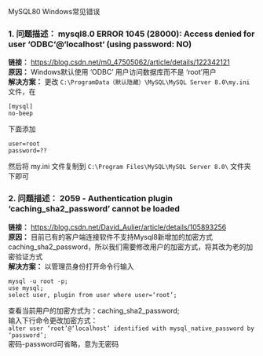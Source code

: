 MySQL80 Windows常见错误

### 1. 问题描述： mysql8.0 ERROR 1045 (28000): Access denied for user ‘ODBC‘@‘localhost‘ (using password: NO)
**链接：** <https://blog.csdn.net/m0_47505062/article/details/122342121><br>
**原因：** Windows默认使用 ‘ODBC’ 用户访问数据库而不是 ‘root’用户<br>
**解决方案：** 更改 `C:\ProgramData（默认隐藏）\MySQL\MySQL Server 8.0\my.ini`文件，在
```
[mysql]
no-beep
```
下面添加
```  
user=root 
password=?? 
```
然后将 my.ini 文件复制到 `C:\Program Files\MySQL\MySQL Server 8.0\` 文件夹下即可


### 2. 问题描述： 2059 - Authentication plugin ‘caching_sha2_password’ cannot be loaded
**链接：** <https://blog.csdn.net/David_Aulier/article/details/105893256><br>
**原因：** 目前已有的客户端连接软件不支持Mysql8新增加的加密方式caching_sha2_password，所以我们需要修改用户的加密方式，将其改为老的加密验证方式<br>
**解决方案：** 以管理员身份打开命令行输入
```
mysql -u root -p;
use mysql;
select user, plugin from user where user=‘root’;
```
查看当前用户的加密方式为：caching_sha2_password;<br>
输入下行命令更改加密方式：<br>
`alter user ‘root’@‘localhost’ identified with mysql_native_password by ‘password’;`<br>
密码-password可省略，意为无密码




